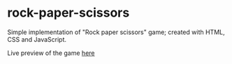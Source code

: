 # rock-paper-scissors
Simple implementation of "Rock paper scissors" game; created with HTML, CSS and JavaScript.

Live preview of the game <a href ="https://rawcdn.githack.com/galzmarc/rock-paper-scissors/485d4ab3c04c12ad73968d266ac13a55b5ead05a/index.html">here</a>
